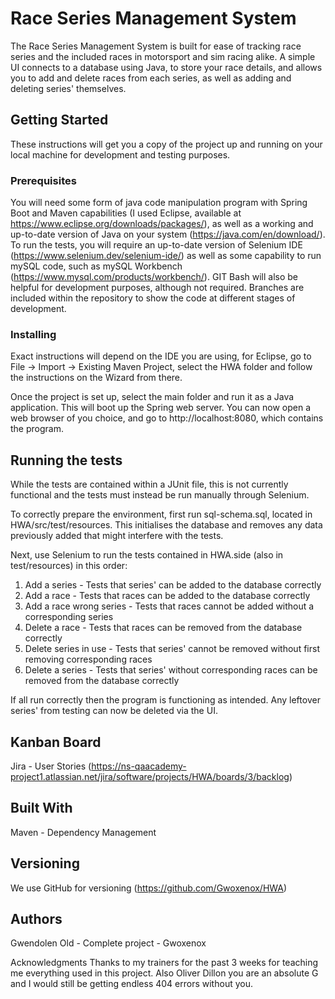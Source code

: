 # Race Series Management System

The Race Series Management System is built for ease of tracking race series and the included races in motorsport and sim racing alike. A simple UI connects to a database using Java, to store your race details, and allows you to add and delete races from each series, as well as adding and deleting series' themselves.

## Getting Started

These instructions will get you a copy of the project up and running on your local machine for development and testing purposes.

### Prerequisites

You will need some form of java code manipulation program with Spring Boot and Maven capabilities (I used Eclipse, available at https://www.eclipse.org/downloads/packages/), as well as a working and up-to-date version of Java on your system (https://java.com/en/download/). To run the tests, you will require an up-to-date version of Selenium IDE (https://www.selenium.dev/selenium-ide/) as well as some capability to run mySQL code, such as mySQL Workbench (https://www.mysql.com/products/workbench/). GIT Bash will also be helpful for development purposes, although not required. Branches are included within the repository to show the code at different stages of development.

### Installing

Exact instructions will depend on the IDE you are using, for Eclipse, go to File -> Import -> Existing Maven Project, select the HWA folder and follow the instructions on the Wizard from there.

Once the project is set up, select the main folder and run it as a Java application. This will boot up the Spring web server. You can now open a web browser of you choice, and go to http://localhost:8080, which contains the program.

## Running the tests

While the tests are contained within a JUnit file, this is not currently functional and the tests must instead be run manually through Selenium.

To correctly prepare the environment, first run sql-schema.sql, located in HWA/src/test/resources. This initialises the database and removes any data previously added that might interfere with the tests.

Next, use Selenium to run the tests contained in HWA.side (also in test/resources) in this order:

1. Add a series - Tests that series' can be added to the database correctly
2. Add a race - Tests that races can be added to the database correctly
3. Add a race wrong series - Tests that races cannot be added without a corresponding series
4. Delete a race - Tests that races can be removed from the database correctly
5. Delete series in use - Tests that series' cannot be removed without first removing corresponding races
6. Delete a series - Tests that series' without corresponding races can be removed from the database correctly

If all run correctly then the program is functioning as intended. Any leftover series' from testing can now be deleted via the UI.

## Kanban Board

Jira - User Stories (https://ns-qaacademy-project1.atlassian.net/jira/software/projects/HWA/boards/3/backlog)

## Built With

Maven - Dependency Management

## Versioning

We use GitHub for versioning (https://github.com/Gwoxenox/HWA)

## Authors

Gwendolen Old - Complete project - Gwoxenox

Acknowledgments
Thanks to my trainers for the past 3 weeks for teaching me everything used in this project.
Also Oliver Dillon you are an absolute G and I would still be getting endless 404 errors without you.